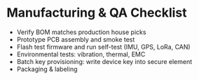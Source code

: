 # Manufacturing & QA Checklist
- Verify BOM matches production house picks
- Prototype PCB assembly and smoke test
- Flash test firmware and run self-test (IMU, GPS, LoRa, CAN)
- Environmental tests: vibration, thermal, EMC
- Batch key provisioning: write device key into secure element
- Packaging & labeling
